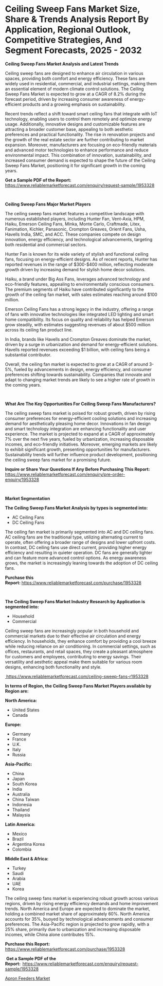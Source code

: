 <p><h1>Ceiling Sweep Fans Market Size, Share & Trends Analysis Report By Application, Regional Outlook, Competitive Strategies, And Segment Forecasts, 2025 - 2032</h1></p><p><strong>Ceiling Sweep Fans Market Analysis and Latest Trends</strong></p>
<p><p>Ceiling sweep fans are designed to enhance air circulation in various spaces, providing both comfort and energy efficiency. These fans are widely used in residential, commercial, and industrial settings, making them an essential element of modern climate control solutions. The Ceiling Sweep Fans Market is expected to grow at a CAGR of 8.2% during the forecast period, driven by increasing consumer awareness of energy-efficient products and a growing emphasis on sustainability. </p><p>Recent trends reflect a shift toward smart ceiling fans that integrate with IoT technology, enabling users to control them remotely and optimize energy usage. Additionally, innovative designs and customizable features are attracting a broader customer base, appealing to both aesthetic preferences and practical functionality. The rise in renovation projects and the growth of the real estate sector are further contributing to market expansion. Moreover, manufacturers are focusing on eco-friendly materials and advanced motor technologies to enhance performance and reduce environmental impact. This combination of innovation, sustainability, and increased consumer demand is expected to shape the future of the Ceiling Sweep Fans Market, positioning it for significant growth in the coming years.</p></p>
<p><strong>Get a Sample PDF of the Report:&nbsp;</strong> <a href="https://www.reliablemarketforecast.com/enquiry/request-sample/1953328?utm_campaign=1832&utm_medium=2&utm_source=Github&utm_content=ia&utm_term=20022025&utm_id=ceiling-sweep-fans">https://www.reliablemarketforecast.com/enquiry/request-sample/1953328</a></p>
<p>&nbsp;</p>
<p><strong>Ceiling Sweep Fans Major Market Players</strong></p>
<p><p>The ceiling sweep fans market features a competitive landscape with numerous established players, including Hunter Fan, Vent-Axia, HPM, Haiku, Emerson Ceiling Fans, Minka, Monte Carlo, Craftmade, Litex, Fanimation, Kichler, Panasonic, Crompton Greaves, Orient Fans, Usha, Havells India, SMC, and ACC. These companies compete on design innovation, energy efficiency, and technological advancements, targeting both residential and commercial sectors.</p><p>Hunter Fan is known for its wide variety of stylish and functional ceiling fans, focusing on energy-efficient designs. As of recent reports, Hunter has reported revenues in the range of $300-$400 million, reflecting moderate growth driven by increasing demand for stylish home decor solutions.</p><p>Haiku, a brand under Big Ass Fans, leverages advanced technology and eco-friendly features, appealing to environmentally conscious consumers. The premium segments of Haiku have contributed significantly to the growth of the ceiling fan market, with sales estimates reaching around $100 million.</p><p>Emerson Ceiling Fans has a strong legacy in the industry, offering a range of fans with innovative technologies like integrated LED lighting and smart home compatibility. Its focus on quality and reliability has helped Emerson grow steadily, with estimates suggesting revenues of about $500 million across its ceiling fan product line.</p><p>In India, brands like Havells and Crompton Greaves dominate the market, driven by a surge in urbanization and demand for energy-efficient solutions. Havells reported revenues exceeding $1 billion, with ceiling fans being a substantial contributor.</p><p>Overall, the ceiling fan market is expected to grow at a CAGR of around 3-5%, fueled by advancements in design, energy efficiency, and consumer preferences shifting towards sustainability. Companies that innovate and adapt to changing market trends are likely to see a higher rate of growth in the coming years.</p></p>
<p>&nbsp;</p>
<p><strong>What Are The Key Opportunities For Ceiling Sweep Fans Manufacturers?</strong></p>
<p><p>The ceiling sweep fans market is poised for robust growth, driven by rising consumer preferences for energy-efficient cooling solutions and increasing demand for aesthetically pleasing home decor. Innovations in fan design and smart technology integration are enhancing functionality and user experience. The market is projected to expand at a CAGR of approximately 7% over the next five years, fueled by urbanization, increasing disposable incomes, and eco-friendly initiatives. Moreover, emerging markets are likely to exhibit significant growth, presenting opportunities for manufacturers. Sustainability trends will further influence product development, positioning the ceiling sweep fans market for a promising future.</p></p>
<p><strong>Inquire or Share Your Questions If Any Before Purchasing This Report:</strong> <a href="https://www.reliablemarketforecast.com/enquiry/pre-order-enquiry/1953328?utm_campaign=1832&utm_medium=2&utm_source=Github&utm_content=ia&utm_term=20022025&utm_id=ceiling-sweep-fans">https://www.reliablemarketforecast.com/enquiry/pre-order-enquiry/1953328</a></p>
<p>&nbsp;</p>
<p><strong>Market Segmentation</strong></p>
<p><strong>The Ceiling Sweep Fans Market Analysis by types is segmented into:</strong></p>
<p><ul><li>AC Ceiling Fans</li><li>DC Ceiling Fans</li></ul></p>
<p><p>The ceiling fan market is primarily segmented into AC and DC ceiling fans. AC ceiling fans are the traditional type, utilizing alternating current to operate, often offering a broader range of designs and lower upfront costs. In contrast, DC ceiling fans use direct current, providing higher energy efficiency and resulting in quieter operation. DC fans are generally lighter and can feature more advanced control options. As energy awareness grows, the market is increasingly leaning towards the adoption of DC ceiling fans.</p></p>
<p><strong>Purchase this Report:&nbsp;</strong><a href="https://www.reliablemarketforecast.com/purchase/1953328?utm_campaign=1832&utm_medium=2&utm_source=Github&utm_content=ia&utm_term=20022025&utm_id=ceiling-sweep-fans">https://www.reliablemarketforecast.com/purchase/1953328</a></p>
<p>&nbsp;</p>
<p><strong>The Ceiling Sweep Fans Market Industry Research by Application is segmented into:</strong></p>
<p><ul><li>Household</li><li>Commercial</li></ul></p>
<p><p>Ceiling sweep fans are increasingly popular in both household and commercial markets due to their effective air circulation and energy efficiency. In households, they enhance comfort by providing a cool breeze while reducing reliance on air conditioning. In commercial settings, such as offices, restaurants, and retail spaces, they create a pleasant atmosphere for customers and employees, contributing to energy savings. Their versatility and aesthetic appeal make them suitable for various room designs, enhancing both functionality and style.</p></p>
<p><a href="https://www.reliablemarketforecast.com/ceiling-sweep-fans-r1953328?utm_campaign=1832&utm_medium=2&utm_source=Github&utm_content=ia&utm_term=20022025&utm_id=ceiling-sweep-fans">&nbsp;https://www.reliablemarketforecast.com/ceiling-sweep-fans-r1953328</a></p>
<p><strong>In terms of Region, the Ceiling Sweep Fans Market Players available by Region are:</strong></p>
<p>
    <p> <strong> North America: </strong>
        <ul>
            <li>United States</li>
            <li>Canada</li>
        </ul>
        </p> 
    <p> <strong> Europe: </strong>
        <ul>
            <li>Germany</li>
            <li>France</li>
            <li>U.K.</li>
            <li>Italy</li>
            <li>Russia</li>
        </ul>
        </p> 
    <p> <strong> Asia-Pacific: </strong>
        <ul>
            <li>China</li>
            <li>Japan</li>
            <li>South Korea</li>
            <li>India</li>
            <li>Australia</li>
            <li>China Taiwan</li>
            <li>Indonesia</li>
            <li>Thailand</li>
            <li>Malaysia</li>
        </ul>
        </p> 
    <p> <strong> Latin America: </strong>
        <ul>
            <li>Mexico</li>
            <li>Brazil</li>
            <li>Argentina Korea</li>
            <li>Colombia</li>
        </ul>
        </p> 
    <p> <strong> Middle East & Africa: </strong>
        <ul>
            <li>Turkey</li>
            <li>Saudi</li>
            <li>Arabia</li>
            <li>UAE</li>
            <li>Korea</li>
        </ul>
    </p>
    </p>
<p><p>The ceiling sweep fans market is experiencing robust growth across various regions, driven by rising energy efficiency demands and home improvement trends. North America and Europe are expected to dominate the market, holding a combined market share of approximately 60%. North America accounts for 35%, buoyed by technological advancements and consumer preferences. The Asia-Pacific region is projected to grow rapidly, with a 25% share, primarily due to urbanization and increasing disposable incomes, while China alone contributes 15%.</p></p>
<p><strong>Purchase this Report: </strong><a href="https://www.reliablemarketforecast.com/purchase/1953328?utm_campaign=1832&utm_medium=2&utm_source=Github&utm_content=ia&utm_term=20022025&utm_id=ceiling-sweep-fans">https://www.reliablemarketforecast.com/purchase/1953328</a></p>
<p>&nbsp;<strong>Get a Sample PDF of the Report:&nbsp;&nbsp;</strong><a href="https://www.reliablemarketforecast.com/enquiry/request-sample/1953328?utm_campaign=1832&utm_medium=2&utm_source=Github&utm_content=ia&utm_term=20022025&utm_id=ceiling-sweep-fans">https://www.reliablemarketforecast.com/enquiry/request-sample/1953328</a></p>
<p><strong></strong></p>
<p><p><a href="https://github.com/AKSHATREPORTPRIME/Market-Research-Report-List-7/blob/main/apron-feeders-market.md?utm_campaign=1832&utm_medium=2&utm_source=Github&utm_content=ia&utm_term=20022025&utm_id=ceiling-sweep-fans">Apron Feeders Market</a></p></p>
